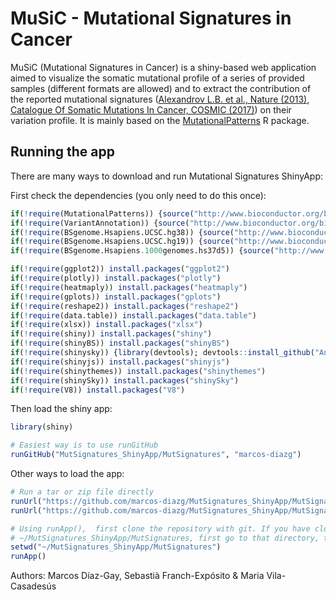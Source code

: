 # MuSiC - Mutational Signatures in Cancer

MuSiC (Mutational Signatures in Cancer) is a shiny-based web application aimed to visualize the somatic mutational profile of a series of provided samples (different formats are allowed) and to extract the contribution of the reported mutational signatures ([Alexandrov L.B. et al., Nature (2013)](http://dx.doi.org/10.1038/nature12477), [Catalogue Of Somatic Mutations In Cancer, COSMIC (2017)](http://cancer.sanger.ac.uk/cosmic/signatures)) on their variation profile. It is mainly based on the [MutationalPatterns](https://doi.org/10.1101/071761) R package.


## Running the app

There are many ways to download and run Mutational Signatures ShinyApp:

First check the dependencies (you only need to do this once):

```R
if(!require(MutationalPatterns)) {source("http://www.bioconductor.org/biocLite.R");biocLite("MutationalPatterns")}
if(!require(VariantAnnotation)) {source("http://www.bioconductor.org/biocLite.R");biocLite("VariantAnnotation")}
if(!require(BSgenome.Hsapiens.UCSC.hg38)) {source("http://www.bioconductor.org/biocLite.R");biocLite("BSgenome.Hsapiens.UCSC.hg38")}
if(!require(BSgenome.Hsapiens.UCSC.hg19)) {source("http://www.bioconductor.org/biocLite.R");biocLite("BSgenome.Hsapiens.UCSC.hg19")}
if(!require(BSgenome.Hsapiens.1000genomes.hs37d5)) {source("http://www.bioconductor.org/biocLite.R");biocLite("BSgenome.Hsapiens.1000genomes.hs37d5")}

if(!require(ggplot2)) install.packages("ggplot2")
if(!require(plotly)) install.packages("plotly")
if(!require(heatmaply)) install.packages("heatmaply")
if(!require(gplots)) install.packages("gplots")
if(!require(reshape2)) install.packages("reshape2")
if(!require(data.table)) install.packages("data.table")
if(!require(xlsx)) install.packages("xlsx")
if(!require(shiny)) install.packages("shiny")
if(!require(shinyBS)) install.packages("shinyBS")
if(!require(shinysky)) {library(devtools); devtools::install_github("AnalytixWare/ShinySky")}
if(!require(shinyjs)) install.packages("shinyjs")
if(!require(shinythemes)) install.packages("shinythemes")
if(!require(shinySky)) install.packages("shinySky")
if(!require(V8)) install.packages("V8")
```

Then load the shiny app:

```R
library(shiny)

# Easiest way is to use runGitHub
runGitHub("MutSignatures_ShinyApp/MutSignatures", "marcos-diazg")
```

Other ways to load the app:

```R
# Run a tar or zip file directly
runUrl("https://github.com/marcos-diazg/MutSignatures_ShinyApp/MutSignatures/archive/master.tar.gz")
runUrl("https://github.com/marcos-diazg/MutSignatures_ShinyApp/MutSignatures/archive/master.zip")

# Using runApp(),  first clone the repository with git. If you have cloned it into
# ~/MutSignatures_ShinyApp/MutSignatures, first go to that directory, then use runApp().
setwd("~/MutSignatures_ShinyApp/MutSignatures")
runApp()
```

Authors: Marcos Díaz-Gay, Sebastià Franch-Expósito & Maria Vila-Casadesús


